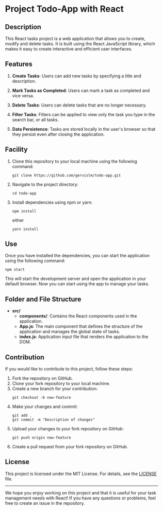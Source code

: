 # Project Todo-App with React

## Description

This React tasks project is a web application that allows you to create, modify and delete tasks.
It is built using the React JavaScript library, which makes it easy to create interactive and efficient user interfaces.

## Features

1. **Create Tasks**: Users can add new tasks by specifying a title and description.

2. **Mark Tasks as Completed**: Users can mark a task as completed and vice versa.

3. **Delete Tasks**: Users can delete tasks that are no longer necessary.

4. **Filter Tasks**: Filters can be applied to view only the task you type in the search bar, or all tasks.

5. **Data Persistence**: Tasks are stored locally in the user's browser so that they persist even after closing the application.

## Facility

1. Clone this repository to your local machine using the following command:

    ```
    git clone https://github.com/gervislm/todo-app.git
    ```

2. Navigate to the project directory:

    ```
    cd todo-app
    ```

3. Install dependencies using npm or yarn:

    ```
    npm install
    ```

    either

    ```
    yarn install
    ```

## Use

Once you have installed the dependencies, you can start the application using the following command:

```
npm start
```

This will start the development server and open the application in your default browser. Now you can start using the app to manage your tasks.

## Folder and File Structure

- **src/**
   - **components/**: Contains the React components used in the application.
   - **App.js**: The main component that defines the structure of the application and manages the global state of tasks.
   - **index.js**: Application input file that renders the application to the DOM.

## Contribution

If you would like to contribute to this project, follow these steps:

1. Fork the repository on GitHub.
2. Clone your fork repository to your local machine.
3. Create a new branch for your contribution:
    ```
    git checkout -b new-feature
    ```
4. Make your changes and commit:
    ```
    git add .
    git commit -m "Description of changes"
    ```
5. Upload your changes to your fork repository on GitHub:
    ```
    git push origin new-feature
    ```
6. Create a pull request from your fork repository on GitHub.

## License

This project is licensed under the MIT License. For details, see the [LICENSE](LICENSE) file.

---

We hope you enjoy working on this project and that it is useful for your task management needs with React! If you have any questions or problems, feel free to create an issue in the repository.
